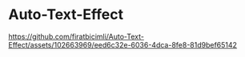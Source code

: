 # Auto-Text-Effect

https://github.com/firatbicimli/Auto-Text-Effect/assets/102663969/eed6c32e-6036-4dca-8fe8-81d9bef65142

